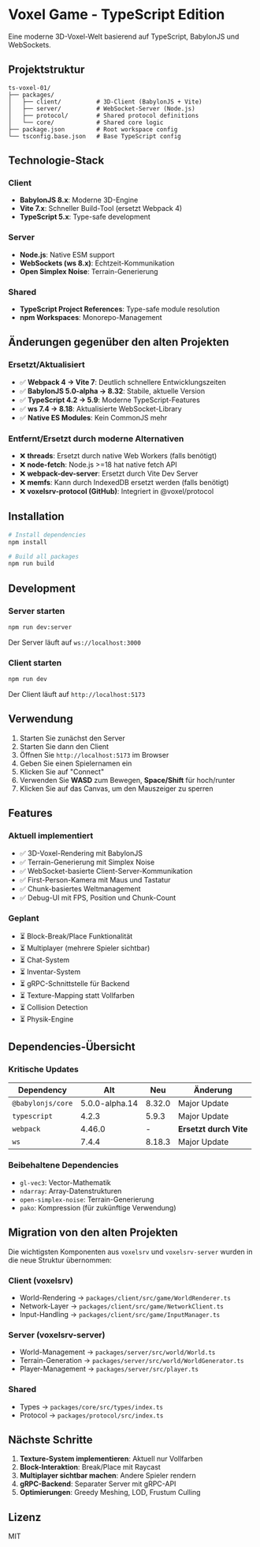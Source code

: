 # Voxel Game - TypeScript Edition

Eine moderne 3D-Voxel-Welt basierend auf TypeScript, BabylonJS und WebSockets.

## Projektstruktur

```
ts-voxel-01/
├── packages/
│   ├── client/          # 3D-Client (BabylonJS + Vite)
│   ├── server/          # WebSocket-Server (Node.js)
│   ├── protocol/        # Shared protocol definitions
│   └── core/            # Shared core logic
├── package.json         # Root workspace config
└── tsconfig.base.json   # Base TypeScript config
```

## Technologie-Stack

### Client
- **BabylonJS 8.x**: Moderne 3D-Engine
- **Vite 7.x**: Schneller Build-Tool (ersetzt Webpack 4)
- **TypeScript 5.x**: Type-safe development

### Server
- **Node.js**: Native ESM support
- **WebSockets (ws 8.x)**: Echtzeit-Kommunikation
- **Open Simplex Noise**: Terrain-Generierung

### Shared
- **TypeScript Project References**: Type-safe module resolution
- **npm Workspaces**: Monorepo-Management

## Änderungen gegenüber den alten Projekten

### Ersetzt/Aktualisiert
- ✅ **Webpack 4 → Vite 7**: Deutlich schnellere Entwicklungszeiten
- ✅ **BabylonJS 5.0-alpha → 8.32**: Stabile, aktuelle Version
- ✅ **TypeScript 4.2 → 5.9**: Moderne TypeScript-Features
- ✅ **ws 7.4 → 8.18**: Aktualisierte WebSocket-Library
- ✅ **Native ES Modules**: Kein CommonJS mehr

### Entfernt/Ersetzt durch moderne Alternativen
- ❌ **threads**: Ersetzt durch native Web Workers (falls benötigt)
- ❌ **node-fetch**: Node.js >=18 hat native fetch API
- ❌ **webpack-dev-server**: Ersetzt durch Vite Dev Server
- ❌ **memfs**: Kann durch IndexedDB ersetzt werden (falls benötigt)
- ❌ **voxelsrv-protocol (GitHub)**: Integriert in @voxel/protocol

## Installation

```bash
# Install dependencies
npm install

# Build all packages
npm run build
```

## Development

### Server starten

```bash
npm run dev:server
```

Der Server läuft auf `ws://localhost:3000`

### Client starten

```bash
npm run dev
```

Der Client läuft auf `http://localhost:5173`

## Verwendung

1. Starten Sie zunächst den Server
2. Starten Sie dann den Client
3. Öffnen Sie `http://localhost:5173` im Browser
4. Geben Sie einen Spielernamen ein
5. Klicken Sie auf "Connect"
6. Verwenden Sie **WASD** zum Bewegen, **Space/Shift** für hoch/runter
7. Klicken Sie auf das Canvas, um den Mauszeiger zu sperren

## Features

### Aktuell implementiert
- ✅ 3D-Voxel-Rendering mit BabylonJS
- ✅ Terrain-Generierung mit Simplex Noise
- ✅ WebSocket-basierte Client-Server-Kommunikation
- ✅ First-Person-Kamera mit Maus und Tastatur
- ✅ Chunk-basiertes Weltmanagement
- ✅ Debug-UI mit FPS, Position und Chunk-Count

### Geplant
- ⏳ Block-Break/Place Funktionalität
- ⏳ Multiplayer (mehrere Spieler sichtbar)
- ⏳ Chat-System
- ⏳ Inventar-System
- ⏳ gRPC-Schnittstelle für Backend
- ⏳ Texture-Mapping statt Vollfarben
- ⏳ Collision Detection
- ⏳ Physik-Engine

## Dependencies-Übersicht

### Kritische Updates

| Dependency | Alt | Neu | Änderung |
|------------|-----|-----|----------|
| `@babylonjs/core` | 5.0.0-alpha.14 | 8.32.0 | Major Update |
| `typescript` | 4.2.3 | 5.9.3 | Major Update |
| `webpack` | 4.46.0 | - | **Ersetzt durch Vite** |
| `ws` | 7.4.4 | 8.18.3 | Major Update |

### Beibehaltene Dependencies
- `gl-vec3`: Vector-Mathematik
- `ndarray`: Array-Datenstrukturen
- `open-simplex-noise`: Terrain-Generierung
- `pako`: Kompression (für zukünftige Verwendung)

## Migration von den alten Projekten

Die wichtigsten Komponenten aus `voxelsrv` und `voxelsrv-server` wurden in die neue Struktur übernommen:

### Client (voxelsrv)
- World-Rendering → `packages/client/src/game/WorldRenderer.ts`
- Network-Layer → `packages/client/src/game/NetworkClient.ts`
- Input-Handling → `packages/client/src/game/InputManager.ts`

### Server (voxelsrv-server)
- World-Management → `packages/server/src/world/World.ts`
- Terrain-Generation → `packages/server/src/world/WorldGenerator.ts`
- Player-Management → `packages/server/src/player.ts`

### Shared
- Types → `packages/core/src/types/index.ts`
- Protocol → `packages/protocol/src/index.ts`

## Nächste Schritte

1. **Texture-System implementieren**: Aktuell nur Vollfarben
2. **Block-Interaktion**: Break/Place mit Raycast
3. **Multiplayer sichtbar machen**: Andere Spieler rendern
4. **gRPC-Backend**: Separater Server mit gRPC-API
5. **Optimierungen**: Greedy Meshing, LOD, Frustum Culling

## Lizenz

MIT
